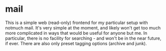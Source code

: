 # mail

This is a simple web (read-only) frontend for my particular setup with
notmuch mail. It's very simple at the moment, and likely won't get too
much more complicated in ways that would be useful for anyone but
me. In particular, there is no facility for searching - and won't be
in the near future, if ever. There are also only preset tagging options
(archive and junk).